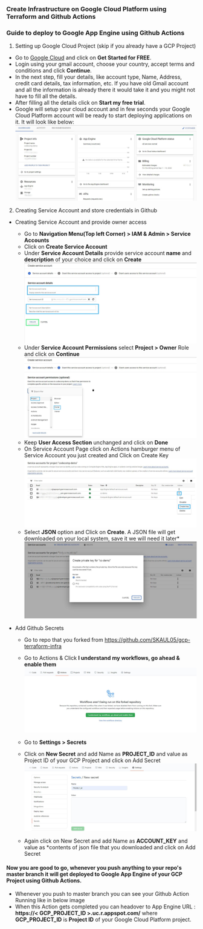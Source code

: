 ### Create Infrastructure on Google Cloud Platform using Terraform and Github Actions

### Guide to deploy to Google App Engine using Github Actions

1. Setting up Google Cloud Project (skip if you already have a GCP Project)
-  Go to [Google Cloud](https://cloud.google.com/) and click on **Get Started for FREE**.
-  Login using your gmail account, choose your country, accept terms and conditions and click **Continue**.
-  In the next step, fill your details, like account type, Name, Address, credit card details, tax information, etc. If you have old Gmail account and all the information is already there it would take it and you might not have to fill all the details.
-  After filling all the details click on **Start my free trial**.
-  Google will setup your cloud account and in few seconds your Google Cloud Platform account will be ready to start deploying applications on it. It will look like below:
![Project Setup](/assets/gcp-project-setup-modified.jpg)

2. Creating Service Account and store credentials in Github

- Creating Service Account and provide owner access
  - Go to **Navigation Menu(Top left Corner) > IAM & Admin > Service Accounts**
  - Click on **Create Service Account**
  - Under **Service Account Details** provide service account **name** and **description** of your choice and click on **Create**
  ![Service Account Details](/assets/service-account-details-modified.jpg)
  - Under **Service Account Permissions** select **Project > Owner** Role and click on **Continue**
  ![Service Account Permissions](/assets/service-account-permissions-modified.jpg)
  - Keep **User Access Section** unchanged and click on **Done**
  - On Service Account Page click on Actions hamburger menu of Service Account you just created and Click on Create Key
  ![Service Account Create Key](/assets/service-account-create-key-modified.jpg)
  - Select **JSON** option and Click on **Create**. A JSON file will get downloaded on your local system, save it we will need it later*
  ![Service Account JSON](/assets/service-account-json-modified.jpg)

- Add Github Secrets
  - Go to repo that you forked from https://github.com/SKAUL05/gcp-terraform-infra
  - Go to Actions & Click **I understand my workflows, go ahead & enable them**
  ![Update Workflow](/assets/understand-workflows.JPG)
  - Go to **Settings > Secrets**
  - Click on **New Secret** and add Name as **PROJECT_ID** and value as Project ID of your GCP Project and click on Add Secret
  ![New Secret](/assets/secret-project.JPG)

  - Again click on New Secret and add Name as **ACCOUNT_KEY** and value as *contents of json file that you downloaded and click on Add Secret


#### Now you are good to go, whenever you push anything to your repo's master branch it will get deployed to Google App Engine of your GCP Project using Github Actions.
 - Whenever you push to master branch you can see your Github Action Running like in below image
 - When this Action gets completed you can headover to App Engine URL : **https://< GCP_PROJECT_ID >.uc.r.appspot.com/** where **GCP_PROJECT_ID** is **Project ID** of your Google Cloud Platform project.

